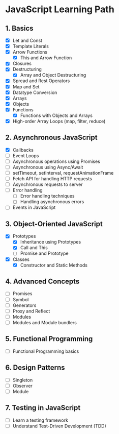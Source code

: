 # JavaScript Learning Path

## 1. Basics
- [x] Let and Const
- [x] Template Literals
- [x] Arrow Functions
  - [x] This and Arrow Function
- [x] Closures
- [x] Destructuring
  - [x] Array and Object Destructuring
- [x] Spread and Rest Operators
- [x] Map and Set
- [x] Datatype Conversion
- [x] Arrays
- [x] Objects
- [x] Functions
  - [x] Functions with Objects and Arrays
- [x] High-order Array Loops (map, filter, reduce)

## 2. Asynchronous JavaScript
- [x] Callbacks
- [ ] Event Loops
- [ ] Asynchronous operations using Promises
- [ ] Asynchronous using Async/Await
- [ ] setTimeout, setInterval, requestAnimationFrame
- [ ] Fetch API for handling HTTP requests
- [ ] Asynchronous requests to server
- [ ] Error handling
  - [ ] Error handling techniques
  - [ ] Handling asynchronous errors
- [ ] Events in JavaScript

## 3. Object-Oriented JavaScript
- [x] Prototypes
  - [x] Inheritance using Prototypes
  - [x] Call and This
  - [ ] Promise and Prototype
- [x] Classes
  - [x] Constructor and Static Methods

## 4. Advanced Concepts
- [ ] Promises
- [ ] Symbol
- [ ] Generators
- [ ] Proxy and Reflect
- [ ] Modules
- [ ] Modules and Module bundlers

## 5. Functional Programming
- [ ] Functional Programming basics

## 6. Design Patterns
- [ ] Singleton
- [ ] Observer
- [ ] Module

## 7. Testing in JavaScript
- [ ] Learn a testing framework
- [ ] Understand Test-Driven Development (TDD)
